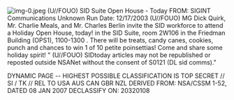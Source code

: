 ![img-0.jpeg](img-0.jpeg)
(U//FOUO) SID Suite Open House - Today
FROM: SIGINT Communications
Unknown
Run Date: 12/17/2003
(U//FOUO) MG Dick Quirk, Mr. Charlie Meals, and Mr. Charles Berlin invite the SID workforce to attend a Holiday Open House, today! in the SID Suite, room 2W106 in the Friedman Building (OPS1), 1100-1300 . There will be treats, candy canes, cookies, punch and chances to win 1 of 10 petite poinsettias! Come and share some holiday spirit!
" (U//FOUO) SIDtoday articles may not be republished or reposted outside NSANet without the consent of S0121 (DL sid comms)."

DYNAMIC PAGE -- HIGHEST POSSIBLE CLASSIFICATION IS
TOP SECRET // SI / TK // REL TO USA AUS CAN GBR NZL
DERIVED FROM: NSA/CSSM 1-52, DATED 08 JAN 2007 DECLASSIFY ON: 20320108
